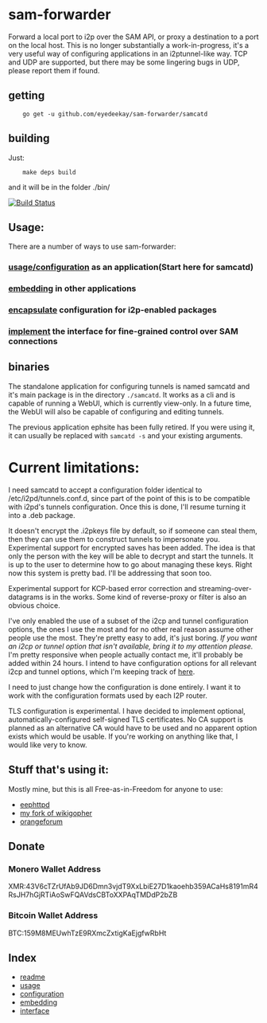 # sam-forwarder

Forward a local port to i2p over the SAM API, or proxy a destination to a port
on the local host. This is no longer substantially a work-in-progress, it's a
very useful way of configuring applications in an i2ptunnel-like way. TCP and
UDP are supported, but there may be some lingering bugs in UDP, please report
them if found.

## getting

        go get -u github.com/eyedeekay/sam-forwarder/samcatd

## building

Just:

        make deps build

and it will be in the folder ./bin/

[![Build Status](https://travis-ci.org/eyedeekay/sam-forwarder.svg?branch=master)](https://travis-ci.org/eyedeekay/sam-forwarder)

## Usage:

There are a number of ways to use sam-forwarder:

### [usage/configuration](docs/USAGE.md) as an application(Start here for samcatd)

### [embedding](docs/EMBEDDING.md) in other applications

### [encapsulate](docs/PACKAGECONF.md) configuration for i2p-enabled packages

### [implement](interface/README.md) the interface for fine-grained control over SAM connections

## binaries

The standalone application for configuring tunnels is named samcatd and it's
main package is in the directory ```./samcatd```. It works as a cli and is
capable of running a WebUI, which is currently view-only. In a future time, the
WebUI will also be capable of configuring and editing tunnels.

The previous application ephsite has been fully retired. If you were using it,
it can usually be replaced with ```samcatd -s``` and your existing arguments.

Current limitations:
====================

I need samcatd to accept a configuration folder identical to
/etc/i2pd/tunnels.conf.d, since part of the point of this is to be compatible
with i2pd's tunnels configuration. Once this is done, I'll resume turning it
into a .deb package.

It doesn't encrypt the .i2pkeys file by default, so if someone can steal them,
then they can use them to construct tunnels to impersonate you. Experimental
support for encrypted saves has been added. The idea is that only the person
with the key will be able to decrypt and start the tunnels. It is up to the user
to determine how to go about managing these keys. Right now this system is
pretty bad. I'll be addressing that soon too.

Experimental support for KCP-based error correction and streaming-over-datagrams
is in the works. Some kind of reverse-proxy or filter is also an obvious choice.

I've only enabled the use of a subset of the i2cp and tunnel configuration
options, the ones I use the most and for no other real reason assume other
people use the most. They're pretty easy to add, it's just boring. *If you*
*want an i2cp or tunnel option that isn't available, bring it to my attention*
*please.* I'm pretty responsive when people actually contact me, it'll probably
be added within 24 hours. I intend to have configuration options for all
relevant i2cp and tunnel options, which I'm keeping track of
[here](config/CHECKLIST.md).

I need to just change how the configuration is done entirely. I want it to work
with the configuration formats used by each I2P router.

TLS configuration is experimental. I have decided to implement optional,
automatically-configured self-signed TLS certificates. No CA support is planned
as an alternative CA would have to be used and no apparent option exists which
would be usable. If you're working on anything like that, I would like very
to know.

## Stuff that's using it:

Mostly mine, but this is all Free-as-in-Freedom for anyone to use:

  * [eephttpd](https://github.com/eyedeekay/eephttpd)
  * [my fork of wikigopher](https://github.com/eyedeekay/wikigopher)
  * [orangeforum](https://github.com/s-gv/orangeforum)

Donate
------

### Monero Wallet Address

  XMR:43V6cTZrUfAb9JD6Dmn3vjdT9XxLbiE27D1kaoehb359ACaHs8191mR4RsJH7hGjRTiAoSwFQAVdsCBToXXPAqTMDdP2bZB

### Bitcoin Wallet Address

  BTC:159M8MEUwhTzE9RXmcZxtigKaEjgfwRbHt

Index
-----

 * [readme](index.html)
 * [usage](usage.html)
 * [configuration](packageconf.html)
 * [embedding](embedding.html)
 * [interface](interface.htnl)
